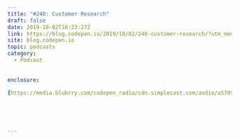 ```yaml
---
title: "#240: Customer Research"
draft: false
date: 2019-10-02T16:23:27Z
link: https://blog.codepen.io/2019/10/02/240-customer-research/?utm_medium=RSS&utm_source=hune
site: blog.codepen.io
topic: podcasts
category:
  - Podcast
  
  
enclosure:

{https://media.blubrry.com/codepen_radio/cdn.simplecast.com/audio/a57091/a570912b-55d0-4b6d-a6c2-123097b3faab/f0a05c59-3bb9-4583-80e1-dca005dd9ab5/codepenradio-240_tc.mp3 22531468 audio/mpeg} 


 
  

---
```


